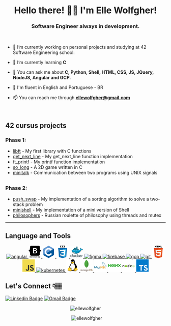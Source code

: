 <h1 align="center">Hello there! 🖖🏽 I'm Elle Wolfgher!</h1>
<h3 align="center">Software Engineer always in development.</h3>

<br>

- 🔭 I’m currently working on personal projects and studying at 42 Software Engineering school:

- 🌱 I’m currently learning **C**

- 💬 You can ask me about **C, Python, Shell, HTML, CSS, JS, JQuery, NodeJS, Angular and GCP.**

- 📄 I'm fluent in English and Portuguese - BR

- 📫 You can reach me through **ellewolfgher@gmail.com**

<br>

## 42 cursus projects

### Phase 1:

- [libft](https://github.com/ellewolfgher/libft) - My first library with C functions
- [get_next_line](https://github.com/ellewolfgher/get_next_line) - My get_next_line function implementation
- [ft_printf](https://github.com/ellewolfgher/printf) - My printf function implementation
- [so_long](https://github.com/ellewolfgher/so_long) - A 2D game written in C
- [minitalk](https://github.com/ellewolfgher/minitalk) - Communication between two programs using UNIX signals

##
### Phase 2:

- [push_swap](https://github.com/ellewolfgher/push_swap) - My implementation of a sorting algorithm to solve a two-stack problem
- [minishell](https://github.com/ellewolfgher/minishell) - My implementation of a mini version of Shell
- [philosophers](https://github.com/ellewolfgher/philosophers) - Russian roulette of philosophy using threads and mutex

---

## Language and Tools
<p align="center">

 <div align="center">
  <a href="https://angular.io" target="_blank" rel="noreferrer"> <img src="https://angular.io/assets/images/logos/angular/angular.svg" alt="angular" width="40" height="40"/> </a> <a href="https://getbootstrap.com" target="_blank" rel="noreferrer"> <img src="https://raw.githubusercontent.com/devicons/devicon/master/icons/bootstrap/bootstrap-plain-wordmark.svg" alt="bootstrap" width="40" height="40"/> </a> <a href="https://www.cprogramming.com/" target="_blank" rel="noreferrer"> <img src="https://raw.githubusercontent.com/devicons/devicon/master/icons/c/c-original.svg" alt="c" width="40" height="40"/> </a> <a href="https://www.w3schools.com/css/" target="_blank" rel="noreferrer"> <img src="https://raw.githubusercontent.com/devicons/devicon/master/icons/css3/css3-original-wordmark.svg" alt="css3" width="40" height="40"/> </a> <a href="https://www.docker.com/" target="_blank" rel="noreferrer"> <img src="https://raw.githubusercontent.com/devicons/devicon/master/icons/docker/docker-original-wordmark.svg" alt="docker" width="40" height="40"/> </a> <a href="https://www.figma.com/" target="_blank" rel="noreferrer"> <img src="https://www.vectorlogo.zone/logos/figma/figma-icon.svg" alt="figma" width="40" height="40"/> </a> <a href="https://firebase.google.com/" target="_blank" rel="noreferrer"> <img src="https://www.vectorlogo.zone/logos/firebase/firebase-icon.svg" alt="firebase" width="40" height="40"/> </a> <a href="https://cloud.google.com" target="_blank" rel="noreferrer"> <img src="https://www.vectorlogo.zone/logos/google_cloud/google_cloud-icon.svg" alt="gcp" width="40" height="40"/> </a> <a href="https://git-scm.com/" target="_blank" rel="noreferrer"> <img src="https://www.vectorlogo.zone/logos/git-scm/git-scm-icon.svg" alt="git" width="40" height="40"/> </a> <a href="https://www.w3.org/html/" target="_blank" rel="noreferrer"> <img src="https://raw.githubusercontent.com/devicons/devicon/master/icons/html5/html5-original-wordmark.svg" alt="html5" width="40" height="40"/> </a> <a href="https://developer.mozilla.org/en-US/docs/Web/JavaScript" target="_blank" rel="noreferrer"> <img src="https://raw.githubusercontent.com/devicons/devicon/master/icons/javascript/javascript-original.svg" alt="javascript" width="40" height="40"/> </a> <a href="https://kubernetes.io" target="_blank" rel="noreferrer"> <img src="https://www.vectorlogo.zone/logos/kubernetes/kubernetes-icon.svg" alt="kubernetes" width="40" height="40"/> </a> <a href="https://www.linux.org/" target="_blank" rel="noreferrer"> <img src="https://raw.githubusercontent.com/devicons/devicon/master/icons/linux/linux-original.svg" alt="linux" width="40" height="40"/> </a> <a href="https://www.mongodb.com/" target="_blank" rel="noreferrer"> <img src="https://raw.githubusercontent.com/devicons/devicon/master/icons/mongodb/mongodb-original-wordmark.svg" alt="mongodb" width="40" height="40"/> </a> <a href="https://www.mysql.com/" target="_blank" rel="noreferrer"> <img src="https://raw.githubusercontent.com/devicons/devicon/master/icons/mysql/mysql-original-wordmark.svg" alt="mysql" width="40" height="40"/> </a> <a href="https://www.nginx.com" target="_blank" rel="noreferrer"> <img src="https://raw.githubusercontent.com/devicons/devicon/master/icons/nginx/nginx-original.svg" alt="nginx" width="40" height="40"/> </a> <a href="https://nodejs.org" target="_blank" rel="noreferrer"> <img src="https://raw.githubusercontent.com/devicons/devicon/master/icons/nodejs/nodejs-original-wordmark.svg" alt="nodejs" width="40" height="40"/> </a> <a href="https://www.typescriptlang.org/" target="_blank" rel="noreferrer"> <img src="https://raw.githubusercontent.com/devicons/devicon/master/icons/typescript/typescript-original.svg" alt="typescript" width="40" height="40"/> </a> </p>
</div>
   
</p>

## Let's Connect 👇🏽
[![Linkedin Badge](https://img.shields.io/badge/LinkedIn-0077B5?style=for-the-badge&logo=linkedin&logoColor=white&link=https://www.linkedin.com/in/ellewolfgher//)](https://www.linkedin.com/in/ellewolfgher/) [![Gmail Badge](https://img.shields.io/badge/Gmail-D14836?style=for-the-badge&logo=gmail&logoColor=white&link=mailto:ellewolfgher@gmail.com
)](mailto:ellewolfgher@gmail.com)

<p align="center">
  <img src="https://github-readme-stats.vercel.app/api/top-langs?username=ellewolfgher&show_icons=true&locale=en&layout=compact" alt="ellewolfgher" />
</p>

<p align="center">&nbsp;
  <img src="https://github-readme-stats.vercel.app/api?username=ellewolfgher&show_icons=true&locale=en" alt="ellewolfgher" />
</p>
